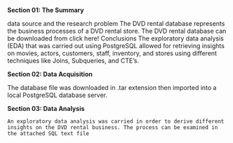 **Section 01: The Summary**

data source and the research problem
	The DVD rental database represents the business processes of a DVD rental store. The DVD rental database can be downloaded from click here!
Conclusions
	The exploratory data analysis (EDA) that was carried out using PostgreSQL allowed for retrieving insights on movies, actors, customers, staff, inventory, and stores using different techniques like Joins, Subqueries, and CTE’s. 

**Section 02: Data Acquisition**

The database file was downloaded in .tar extension then imported into a local PostgreSQL database server.

**Section 03: Data Analysis**

	An exploratory data analysis was carried in order to derive different insights on the DVD rental business. The process can be examined in the attached SQL text file
